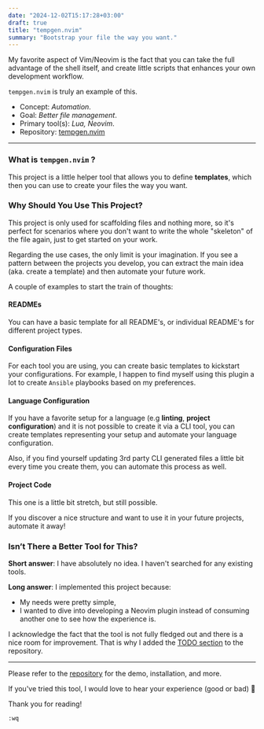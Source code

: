 ```yaml
---
date: "2024-12-02T15:17:28+03:00"
draft: true
title: "tempgen.nvim"
summary: "Bootstrap your file the way you want."
---
```


My favorite aspect of Vim/Neovim is the fact that you can take the full advantage of the shell itself, and create little scripts that enhances your own development workflow.

`tempgen.nvim` is truly an example of this.

- Concept: _Automation_.
- Goal: _Better file management_.
- Primary tool(s): _Lua, Neovim_.
- Repository: [tempgen.nvim](https://github.com/acikgozb/tempgen.nvim)

---

### What is `tempgen.nvim` ?

This project is a little helper tool that allows you to define **templates**, which then you can use to create your files the way you want.

### Why Should You Use This Project?

This project is only used for scaffolding files and nothing more, so it's perfect for scenarios where you don't want to write the whole "skeleton" of the file again, just to get started on your work.

Regarding the use cases, the only limit is your imagination.
If you see a pattern between the projects you develop, you can extract the main idea (aka. create a template) and then automate your future work.

A couple of examples to start the train of thoughts:

#### READMEs

You can have a basic template for all README's, or individual README's for different project types.

#### Configuration Files

For each tool you are using, you can create basic templates to kickstart your configurations.
For example, I happen to find myself using this plugin a lot to create `Ansible` playbooks based on my preferences.

#### Language Configuration

If you have a favorite setup for a language (e.g **linting**, **project configuration**) and it is not possible to create it via a CLI tool, you can create templates representing your setup and automate your language configuration.

Also, if you find yourself updating 3rd party CLI generated files a little bit every time you create them, you can automate this process as well.

#### Project Code

This one is a little bit stretch, but still possible.

If you discover a nice structure and want to use it in your future projects, automate it away!

### Isn’t There a Better Tool for This?

**Short answer**: I have absolutely no idea. I haven't searched for any existing tools.

**Long answer**: I implemented this project because:

- My needs were pretty simple,
- I wanted to dive into developing a Neovim plugin instead of consuming another one to see how the experience is.

I acknowledge the fact that the tool is not fully fledged out and there is a nice room for improvement.
That is why I added the [TODO section](https://github.com/acikgozb/tempgen.nvim?tab=readme-ov-file#todo) to the repository.

---

Please refer to the [repository](https://github.com/acikgozb/tempgen.nvim) for the demo, installation, and more.

If you've tried this tool, I would love to hear your experience (good or bad) 🎉

Thank you for reading!

`:wq`
